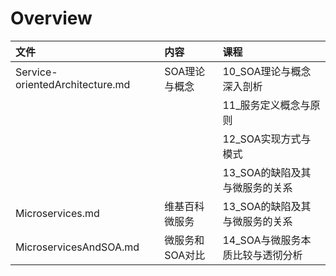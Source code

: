 # Overview

| 文件                            | 内容            | 课程                             |
| :------------------------------ | :-------------- | :------------------------------- |
| Service-orientedArchitecture.md | SOA理论与概念   | 10_SOA理论与概念深入剖析         |
|                                 |                 | 11_服务定义概念与原则            |
|                                 |                 | 12_SOA实现方式与模式             |
|                                 |                 | 13_SOA的缺陷及其与微服务的关系   |
| Microservices.md                | 维基百科微服务  | 13_SOA的缺陷及其与微服务的关系   |
| MicroservicesAndSOA.md          | 微服务和SOA对比 | 14_SOA与微服务本质比较与透彻分析 |

